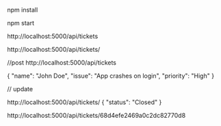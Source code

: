 npm install 

npm start


http://localhost:5000/api/tickets


http://localhost:5000/api/tickets/<ticketId>


//post
http://localhost:5000/api/tickets

{
  "name": "John Doe",
  "issue": "App crashes on login",
  "priority": "High"
}



// update

http://localhost:5000/api/tickets/<ticketId>
{
  "status": "Closed"
}




http://localhost:5000/api/tickets/68d4efe2469a0c2dc82770d8  
